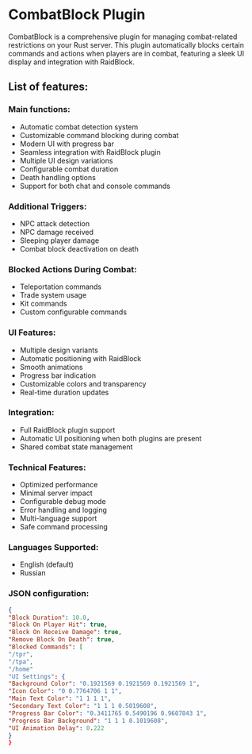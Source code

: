 # CombatBlock Plugin

CombatBlock is a comprehensive plugin for managing combat-related restrictions on your Rust server.
This plugin automatically blocks certain commands and actions when players are in combat, featuring a sleek UI display and integration with RaidBlock.

## List of features:

### Main functions:
- Automatic combat detection system
- Customizable command blocking during combat
- Modern UI with progress bar
- Seamless integration with RaidBlock plugin
- Multiple UI design variations
- Configurable combat duration
- Death handling options
- Support for both chat and console commands

### Additional Triggers:
- NPC attack detection
- NPC damage received
- Sleeping player damage
- Combat block deactivation on death

### Blocked Actions During Combat:
- Teleportation commands
- Trade system usage
- Kit commands
- Custom configurable commands

### UI Features:
- Multiple design variants
- Automatic positioning with RaidBlock
- Smooth animations
- Progress bar indication
- Customizable colors and transparency
- Real-time duration updates

### Integration:
- Full RaidBlock plugin support
- Automatic UI positioning when both plugins are present
- Shared combat state management

### Technical Features:
- Optimized performance
- Minimal server impact
- Configurable debug mode
- Error handling and logging
- Multi-language support
- Safe command processing

### Languages Supported:
- English (default)
- Russian

### JSON configuration:
```json
{
"Block Duration": 10.0,
"Block On Player Hit": true,
"Block On Receive Damage": true,
"Remove Block On Death": true,
"Blocked Commands": [
"/tpr",
"/tpa",
"/home"
"UI Settings": {
"Background Color": "0.1921569 0.1921569 0.1921569 1",
"Icon Color": "0 0.7764706 1 1",
"Main Text Color": "1 1 1 1",
"Secondary Text Color": "1 1 1 0.5019608",
"Progress Bar Color": "0.3411765 0.5490196 0.9607843 1",
"Progress Bar Background": "1 1 1 0.1019608",
"UI Animation Delay": 0.222
}
}
```